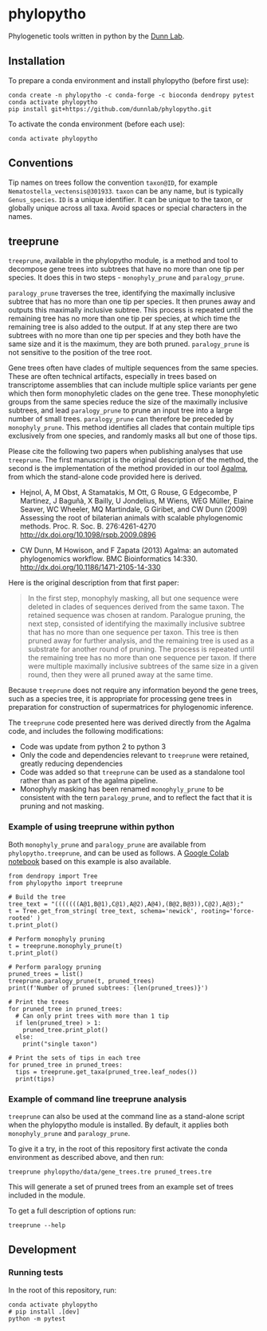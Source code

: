 # phylopytho

Phylogenetic tools written in python by the [Dunn Lab](http://dunnlab.org/).

## Installation

To prepare a conda environment and install phylopytho (before first use):

    conda create -n phylopytho -c conda-forge -c bioconda dendropy pytest
    conda activate phylopytho
    pip install git+https://github.com/dunnlab/phylopytho.git

To activate the conda environment (before each use):

    conda activate phylopytho


## Conventions

Tip names on trees follow the convention `taxon@ID`, for example `Nematostella_vectensis@301933`. `taxon` can be any name, but is typically `Genus_species`. `ID` is a unique identifier. It can be unique to the taxon, or globally unique across all taxa. Avoid spaces or special characters in the names.


## treeprune

`treeprune`, available in the phylopytho module, is a method and tool to decompose gene trees into subtrees that have no more than one tip per species. It does this in two steps - `monophyly_prune` and `paralogy_prune`.

`paralogy_prune` traverses the tree, identifying the maximally inclusive subtree that has no more than one tip per species. It then prunes away and outputs this  maximally inclusive subtree. This process is repeated until the remaining tree has no more than one tip per species, at which time the remaining tree is also added to the output. If at any step there are two subtrees with no more than one tip per species and they both have the same size and it is the maximum, they are both pruned. `paralogy_prune` is not sensitive to the position of the tree root.

Gene trees often have clades of multiple sequences from the same species. These are often technical artifacts, especially in trees based on transcriptome assemblies that can include multiple splice variants per gene which then form monophyletic clades on the gene tree. These monophyletic groups from the same species reduce the size of the maximally inclusive subtrees, and lead `paralogy_prune` to prune an input tree into a large number of small trees. `paralogy_prune` can therefore be preceded by `monophyly_prune`. This method identifies all clades that contain multiple tips exclusively from one species, and randomly masks all but one of those tips.

Please cite the following two papers when publishing analyses that use `treeprune`. The first manuscript is the original description of the method, the second is the implementation of the method provided in our tool [Agalma](https://bitbucket.org/caseywdunn/agalma/src/master/), from which the stand-alone code provided here is derived.

- Hejnol, A, M Obst, A Stamatakis, M Ott, G Rouse, G Edgecombe, P Martinez, J Baguñà, X Bailly, U Jondelius, M Wiens, WEG Müller, Elaine Seaver, WC Wheeler, MQ Martindale, G Giribet, and CW Dunn (2009) Assessing the root of bilaterian animals with scalable phylogenomic methods. Proc. R. Soc. B. 276:4261-4270 http://dx.doi.org/10.1098/rspb.2009.0896

- CW Dunn, M Howison, and F Zapata (2013) Agalma: an automated phylogenomics workflow. BMC Bioinformatics 14:330. http://dx.doi.org/10.1186/1471-2105-14-330

Here is the original description from that first paper:

> In the first step, monophyly masking, all but one sequence were deleted in clades of sequences derived from the same taxon. The retained sequence was chosen at random. Paralogue pruning, the next step, consisted of identifying the maximally inclusive subtree that has no more than one sequence per taxon. This tree is then pruned away for further analysis, and the remaining tree is used as a substrate for another round of pruning. The process is repeated until the remaining tree has no more than one sequence per taxon. If there were multiple maximally inclusive subtrees of the same size in a given round, then they were all pruned away at the same time.

Because `treeprune` does not require any information beyond the gene trees, such as a species tree, it is appropriate for processing gene trees in preparation for construction of supermatrices for phylogenomic inference.

The `treeprune` code presented here was derived directly from the Agalma code, and includes the following modifications:
- Code was update from python 2 to python 3
- Only the code and dependencies relevant to `treeprune` were retained, greatly reducing dependencies
- Code was added so that `treeprune` can be used as a standalone tool rather than as part of the agalma pipeline.
- Monophyly masking has been renamed `monophyly_prune` to be consistent with the tern `paralogy_prune`, and to reflect the fact that it is pruning and not masking.


### Example of using treeprune within python

Both `monophyly_prune` and `paralogy_prune` are available from `phylopytho.treeprune`, and can be used as follows. A [Google Colab notebook](https://colab.research.google.com/drive/1Eti2n00gh7uF76k3IbrCDlu5D22zYWx5?usp=sharing) based on this example is also available.

    from dendropy import Tree
    from phylopytho import treeprune

    # Build the tree
    tree_text = "(((((((A@1,B@1),C@1),A@2),A@4),(B@2,B@3)),C@2),A@3);"
    t = Tree.get_from_string( tree_text, schema='newick', rooting='force-rooted' )
    t.print_plot()

    # Perform monophyly pruning
    t = treeprune.monophyly_prune(t)
    t.print_plot()

    # Perform paralogy pruning
    pruned_trees = list()
    treeprune.paralogy_prune(t, pruned_trees)
    print(f'Number of pruned subtrees: {len(pruned_trees)}')

    # Print the trees
    for pruned_tree in pruned_trees:
      # Can only print trees with more than 1 tip
      if len(pruned_tree) > 1:
        pruned_tree.print_plot()
      else:
        print("single taxon")
    
    # Print the sets of tips in each tree
    for pruned_tree in pruned_trees:
      tips = treeprune.get_taxa(pruned_tree.leaf_nodes())
      print(tips)




### Example of command line treeprune analysis

`treeprune` can also be used at the command line as a stand-alone script when the phylopytho module is installed. By default, it applies both `monophyly_prune` and `paralogy_prune`.

To give it a try, in the root of this repository first activate the conda environment as described above, and then run:

    treeprune phylopytho/data/gene_trees.tre pruned_trees.tre

This will generate a set of pruned trees from an example set of trees included in the module.

To get a full description of options run:

    treeprune --help


## Development

### Running tests

In the root of this repository, run:

    conda activate phylopytho
    # pip install .[dev]
    python -m pytest
